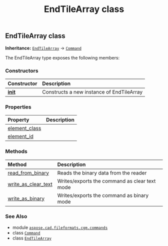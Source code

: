 ﻿---
title: EndTileArray class
second_title: Aspose.CAD for Python via .NET API References
description: 
type: docs
weight: 790
url: /python-net/aspose.cad.fileformats.cgm.commands/endtilearray/
is_root: false
---

## EndTileArray class



**Inheritance:** [`EndTileArray`](/cad/python-net/aspose.cad.fileformats.cgm.commands/endtilearray) → 
[`Command`](/cad/python-net/aspose.cad.fileformats.cgm.commands/command)



The EndTileArray type exposes the following members:

### Constructors
| Constructor | Description |
| :- | :- |
| [__init__](/cad/python-net/aspose.cad.fileformats.cgm.commands/endtilearray/__init__/#aspose.cad.fileformats.cgm.CgmFile) | Constructs a new instance of EndTileArray |


### Properties
| Property | Description |
| :- | :- |
| [element_class](/cad/python-net/aspose.cad.fileformats.cgm.commands/endtilearray/element_class) |  |
| [element_id](/cad/python-net/aspose.cad.fileformats.cgm.commands/endtilearray/element_id) |  |


### Methods
| Method | Description |
| :- | :- |
| [read_from_binary](/cad/python-net/aspose.cad.fileformats.cgm.commands/endtilearray/read_from_binary/#aspose.cad.fileformats.cgm.IBinaryReader) | Reads the binary data from the reader |
| [write_as_clear_text](/cad/python-net/aspose.cad.fileformats.cgm.commands/endtilearray/write_as_clear_text/#aspose.cad.fileformats.cgm.IClearTextWriter) | Writes/exports the command as clear text mode |
| [write_as_binary](/cad/python-net/aspose.cad.fileformats.cgm.commands/endtilearray/write_as_binary/#aspose.cad.fileformats.cgm.IBinaryWriter) | Writes/exports the command as binary mode |



### See Also
* module [`aspose.cad.fileformats.cgm.commands`](..)
* class [`Command`](/cad/python-net/aspose.cad.fileformats.cgm.commands/command)
* class [`EndTileArray`](/cad/python-net/aspose.cad.fileformats.cgm.commands/endtilearray)
